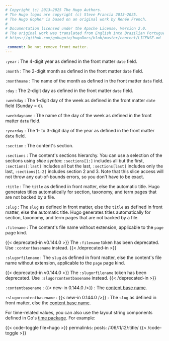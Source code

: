 ```yaml
---
# Copyright (c) 2013–2025 The Hugo Authors.
# The Hugo logos are copyright (c) Steve Francia 2013–2025.
# The Hugo Gopher is based on an original work by Renée French.
#
# Documentation licensed under the Apache License, Version 2.0.
# The original work was translated from English into Brazilian Portuguese.
# https://github.com/gohugoio/hugoDocs/blob/master/content/LICENSE.md

_comment: Do not remove front matter.
---
```


`:year`
: The 4-digit year as defined in the front matter `date` field.

`:month`
: The 2-digit month as defined in the front matter `date` field.

`:monthname`
: The name of the month as defined in the front matter `date` field.

`:day`
: The 2-digit day as defined in the front matter `date` field.

`:weekday`
: The 1-digit day of the week as defined in the front matter `date` field  (Sunday = `0`).

`:weekdayname`
: The name of the day of the week as defined in the front matter `date` field.

`:yearday`
: The 1- to 3-digit day of the year as defined in the front matter `date` field.

`:section`
: The content's section.

`:sections`
: The content's sections hierarchy. You can use a selection of the sections using _slice syntax_: `:sections[1:]` includes all but the first, `:sections[:last]` includes all but the last, `:sections[last]` includes only the last, `:sections[1:2]` includes section 2 and 3. Note that this slice access will not throw any out-of-bounds errors, so you don't have to be exact.

`:title`
: The `title` as defined in front matter, else the automatic title. Hugo generates titles automatically for section, taxonomy, and term pages that are not backed by a file.

`:slug`
: The `slug` as defined in front matter, else the `title` as defined in front matter, else the automatic title. Hugo generates titles automatically for section, taxonomy, and term pages that are not backed by a file.

`:filename`
: The content's file name without extension, applicable to the `page` page kind.

  {{< deprecated-in v0.144.0 >}}
  The `:filename` token has been deprecated. Use `:contentbasename` instead.
  {{< /deprecated-in >}}

`:slugorfilename`
: The `slug` as defined in front matter, else the content's file name without extension, applicable to the `page` page kind.

  {{< deprecated-in v0.144.0 >}}
  The `:slugorfilename` token has been deprecated. Use `:slugorcontentbasename` instead.
  {{< /deprecated-in >}}

`:contentbasename`
: {{< new-in 0.144.0 />}}
: The [content base name].

[content base name]: /methods/page/file/#contentbasename

`:slugorcontentbasename`
: {{< new-in 0.144.0 />}}
: The `slug` as defined in front matter, else the [content base name].

For time-related values, you can also use the layout string components defined in Go's [time package]. For example:

[time package]: https://pkg.go.dev/time#pkg-constants

{{< code-toggle file=hugo >}}
permalinks:
  posts: /:06/:1/:2/:title/
{{< /code-toggle >}}

[content base name]: /methods/page/file/#contentbasename
